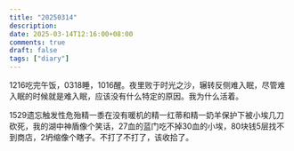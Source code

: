 ```yaml
---
title: "20250314"
description: 
date: 2025-03-14T12:16:00+08:00
comments: true
draft: false
tags: ["diary"]
---
```

1216吃完午饭，0318睡，1016醒。夜里败于时光之沙，辗转反侧难入眠，尽管难入眠的时候就是难入眠，应该没有什么特定的原因。我为什么活着。

1529遗忘触发性危殆精一黍在没有暖机的精一红蒂和精一奶羊保护下被小埃几刀砍死，我的湖中神盾像个笑话，27血的蓝门吃不掉30血的小埃，80块钱5层找不到商店，2坍缩像个瞎子。不打了不打了，该收拾了。